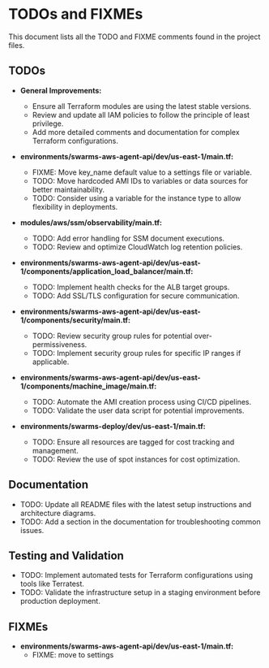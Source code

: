 # TODOs and FIXMEs

This document lists all the TODO and FIXME comments found in the project files.

## TODOs

- **General Improvements:**
  - Ensure all Terraform modules are using the latest stable versions.
  - Review and update all IAM policies to follow the principle of least privilege.
  - Add more detailed comments and documentation for complex Terraform configurations.

- **environments/swarms-aws-agent-api/dev/us-east-1/main.tf:**
  - FIXME: Move key_name default value to a settings file or variable.
  - TODO: Move hardcoded AMI IDs to variables or data sources for better maintainability.
  - TODO: Consider using a variable for the instance type to allow flexibility in deployments.

- **modules/aws/ssm/observability/main.tf:**
  - TODO: Add error handling for SSM document executions.
  - TODO: Review and optimize CloudWatch log retention policies.

- **environments/swarms-aws-agent-api/dev/us-east-1/components/application_load_balancer/main.tf:**
  - TODO: Implement health checks for the ALB target groups.
  - TODO: Add SSL/TLS configuration for secure communication.

- **environments/swarms-aws-agent-api/dev/us-east-1/components/security/main.tf:**
  - TODO: Review security group rules for potential over-permissiveness.
  - TODO: Implement security group rules for specific IP ranges if applicable.

- **environments/swarms-aws-agent-api/dev/us-east-1/components/machine_image/main.tf:**
  - TODO: Automate the AMI creation process using CI/CD pipelines.
  - TODO: Validate the user data script for potential improvements.

- **environments/swarms-deploy/dev/us-east-1/main.tf:**
  - TODO: Ensure all resources are tagged for cost tracking and management.
  - TODO: Review the use of spot instances for cost optimization.

## Documentation

- TODO: Update all README files with the latest setup instructions and architecture diagrams.
- TODO: Add a section in the documentation for troubleshooting common issues.

## Testing and Validation

- TODO: Implement automated tests for Terraform configurations using tools like Terratest.
- TODO: Validate the infrastructure setup in a staging environment before production deployment.

## FIXMEs

- **environments/swarms-aws-agent-api/dev/us-east-1/main.tf:**
  - FIXME: move to settings
